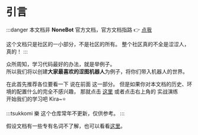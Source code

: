# 引言

:::danger
本文档非 **NoneBot** 官方文档，官方文档指路
:point_right: [点我](https://nonebot.dev)

这个文档只是社区的一小部分，不是社区的所有。
整个社区真的不全是涩涩人，真的！
:::

众所周知，学习代码最好的办法，就是举例子。  
所以我们将以创建**大家最喜欢的<curtain>涩图</curtain>机器人**为例子，将你们带入机器人的世界。

在此首先推荐各位要看一下 说在前面 这一部分。
但是如果你对本文档的历史、环境的配置什么的完全不感兴趣，
那就点击 [这里](../guide/index.md) 或者点击右上角的 实战演练  
开始我们的学习吧 Kira~⭐

:::tsukkomi 樂
这个仓库常年不更新，仅供参考。
:::

假设文档有一些专有名词不了解，也可以看看[这里](./terms)。
